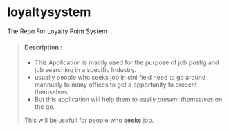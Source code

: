 # loyaltysystem
The Repo For Loyalty Point System

> #### Description :
>
> - This Application is mainly used for the purpose of job postig and job searching in a specific Industry.
> - usually people who seeks job in cini field need to go around mannualy to many offices to get a opportunity to present themselves.
> - But this application will help them to easily *present themselves* on the go.
>
>  This will be usefull for people who **seeks** job.